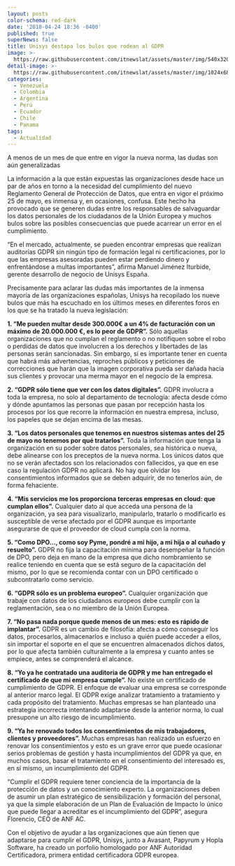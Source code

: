 ```yaml
---
layout: posts
color-schema: red-dark
date: '2018-04-24 18:36 -0400'
published: true
superNews: false
title: Unisys destapa los bulos que rodean al GDPR
image: >-
  https://raw.githubusercontent.com/itnewslat/assets/master/img/540x320/proteccion-de-datos-p.jpg
detail-image: >-
  https://raw.githubusercontent.com/itnewslat/assets/master/img/1024x680/proteccion-de-datos-g.jpg
categories:
  - Venezuela
  - Colombia
  - Argentina
  - Perú
  - Ecuador
  - Chile
  - Panama
tags:
  - Actualidad
---
```

A menos de un mes de que entre en vigor la nueva norma, las dudas son aún generalizadas

La información a la que están expuestas las organizaciones desde hace un par de años en torno a la necesidad del cumplimiento del nuevo Reglamento General de Protección de Datos, que entra en vigor el próximo 25 de mayo, es inmensa y, en ocasiones, confusa. Este hecho ha provocado que se generen dudas entre los responsables de salvaguardar los datos personales de los ciudadanos de la Unión Europea y muchos bulos sobre las posibles consecuencias que puede acarrear un error en el cumplimiento. 

“En el mercado, actualmente, se pueden encontrar empresas que realizan auditorías GDPR sin ningún tipo de formación legal ni certificaciones, por lo que las empresas asesoradas pueden estar perdiendo dinero y enfrentándose a multas importantes”, afirma Manuel Jiménez Iturbide, gerente desarrollo de negocio de Unisys España.

Precisamente para aclarar las dudas más importantes de la inmensa mayoría de las organizaciones españolas, Unisys ha recopilado los nueve bulos que más ha escuchado en los últimos meses en diferentes foros en los que se ha tratado la nueva legislación:

**1.	“Me pueden multar desde 300.000€ a un 4% de facturación con un máximo de 20.000.000 €, es lo peor de GDPR”.**
Sólo aquellas organizaciones que no cumplan el reglamento o no notifiquen sobre el robo o perdidas de datos que involucren a los derechos y libertades de las personas serán sancionadas. Sin embargo, sí es importante tener en cuenta que habrá más advertencias, reproches públicos y peticiones de correcciones que harán que la imagen corporativa pueda ser dañada hacia sus clientes y provocar una merma mayor en el negocio de la empresa. 

**2.	“GDPR sólo tiene que ver con los datos digitales”.**
GDPR involucra a toda la empresa, no solo al departamento de tecnología: afecta desde cómo y dónde apuntamos las personas que pasan por recepción hasta los procesos por los que recorre la información en nuestra empresa, incluso, los papeles que se dejan encima de las mesas.

**3.	“Los datos personales que tenemos en nuestros sistemas antes del 25 de mayo no tenemos por qué tratarlos”.**
Toda la información que tenga la organización en su poder sobre datos personales, sea histórica o nueva, debe alinearse con los preceptos de la nueva norma. Los únicos datos que no se verán afectados son los relacionados con fallecidos, ya que en ese caso la regulación GDPR no aplicará. No hay que olvidar los consentimientos informados que se deben adquirir, de no tenerlos aún, de forma fehaciente. 

**4.	“Mis servicios me los proporciona terceras empresas en cloud: que cumplan ellos”.**
Cualquier dato al que acceda una persona de la organización, ya sea para visualizarlo, manipularlo, tratarlo o modificarlo es susceptible de verse afectado por el GDPR aunque es importante asegurarse de que el proveedor de cloud cumpla con la norma.

**5.	“Como DPO…, como soy Pyme, pondré a mi hijo, a mi hija o al cuñado y resuelto”.**
GDPR no fija la capacitación mínima para desempeñar la función de DPO, pero deja en mano de la empresa que dicho nombramiento se realice teniendo en cuenta que se está seguro de la capacitación del mismo, por lo que se recomienda contar con un DPO certificado o subcontratarlo como servicio. 

**6.	“GDPR sólo es un problema europeo”.**
Cualquier organización que trabaje con datos de los ciudadanos europeos debe cumplir con la reglamentación, sea o no miembro de la Unión Europea. 

**7.	“No pasa nada porque quede menos de un mes: esto es rápido de implantar”.**
GDPR es un cambio de filosofía: afecta a cómo conseguir los datos, procesarlos, almacenarlos e incluso a quién puede acceder a ellos, sin importar el soporte en el que se encuentren almacenados dichos datos, por lo que afecta también culturalmente a la empresa y cuanto antes se empiece, antes se comprenderá el alcance.

**8.	“Yo ya he contratado una auditoria de GDPR y me han entregado el certificado de que mi empresa cumple”.**
No existe un certificado de cumplimiento de GDPR. El enfoque de evaluar una empresa se corresponde al anterior marco legal. El GDPR exige analizar tratamiento a tratamiento y cada propósito del tratamiento. Muchas empresas se han planteado una estrategia incorrecta intentando adaptarse desde la anterior norma, lo cual presupone un alto riesgo de incumplimiento.

**9.	“Ya he renovado todos los consentimientos de mis trabajadores, clientes y proveedores”.**
Muchas empresas han realizado un esfuerzo en renovar los consentimientos y esto es un grave error que puede ocasionar serios problemas de gestión y hasta incumplimientos del GDPR ya que, en muchos casos, basar el tratamiento en el consentimiento del interesado es, en sí mismo, un incumplimiento del GDPR.

“Cumplir el GDPR requiere tener conciencia de la importancia de la protección de datos y un conocimiento experto. La organizaciones deben de asumir un plan estratégico de sensibilización y formación del personal, ya que la simple elaboración de un Plan de Evaluación de Impacto lo único que puede llegar a acreditar es el incumplimiento del GDPR”, asegura Florencio, CEO de ANF AC.

Con el objetivo de ayudar a las organizaciones que aún tienen que adaptarse para cumplir el GDPR, Unisys, junto a Avasant, Papyrum y Hopla Software, ha creado un porfolio homologado por ANF Autoridad Certificadora, primera entidad certificadora GDPR europea. 

